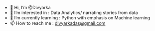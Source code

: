 - 👋 Hi, I’m @Divyarka
- 👀 I’m interested in : Data Analytics/ narrating stories from data
- 🌱 I’m currently learning : Python with emphasis on Machine learning
- 📫 How to reach me : divyarkadas@gmail.com

<!---
Divyarka/Divyarka is a ✨ special ✨ repository because its `README.md` (this file) appears on your GitHub profile.
You can click the Preview link to take a look at your changes.
--->
